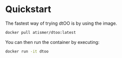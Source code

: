 # Quickstart

The fastest way of trying dtOO is by using the image.

``` bash
docker pull atismer/dtoo:latest
```

You can then run the container by executing:

``` bash
docker run -it dtoo
```
